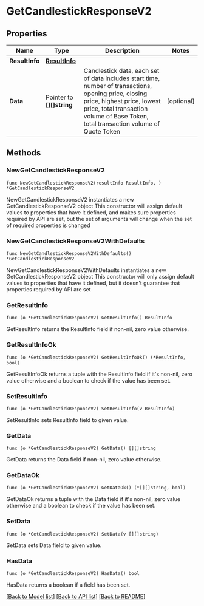# GetCandlestickResponseV2

## Properties

Name | Type | Description | Notes
------------ | ------------- | ------------- | -------------
**ResultInfo** | [**ResultInfo**](ResultInfo.md) |  | 
**Data** | Pointer to **[][]string** | Candlestick data, each set of data includes start time, number of transactions, opening price, closing price, highest price, lowest price, total transaction volume of Base Token, total transaction volume of Quote Token | [optional] 

## Methods

### NewGetCandlestickResponseV2

`func NewGetCandlestickResponseV2(resultInfo ResultInfo, ) *GetCandlestickResponseV2`

NewGetCandlestickResponseV2 instantiates a new GetCandlestickResponseV2 object
This constructor will assign default values to properties that have it defined,
and makes sure properties required by API are set, but the set of arguments
will change when the set of required properties is changed

### NewGetCandlestickResponseV2WithDefaults

`func NewGetCandlestickResponseV2WithDefaults() *GetCandlestickResponseV2`

NewGetCandlestickResponseV2WithDefaults instantiates a new GetCandlestickResponseV2 object
This constructor will only assign default values to properties that have it defined,
but it doesn't guarantee that properties required by API are set

### GetResultInfo

`func (o *GetCandlestickResponseV2) GetResultInfo() ResultInfo`

GetResultInfo returns the ResultInfo field if non-nil, zero value otherwise.

### GetResultInfoOk

`func (o *GetCandlestickResponseV2) GetResultInfoOk() (*ResultInfo, bool)`

GetResultInfoOk returns a tuple with the ResultInfo field if it's non-nil, zero value otherwise
and a boolean to check if the value has been set.

### SetResultInfo

`func (o *GetCandlestickResponseV2) SetResultInfo(v ResultInfo)`

SetResultInfo sets ResultInfo field to given value.


### GetData

`func (o *GetCandlestickResponseV2) GetData() [][]string`

GetData returns the Data field if non-nil, zero value otherwise.

### GetDataOk

`func (o *GetCandlestickResponseV2) GetDataOk() (*[][]string, bool)`

GetDataOk returns a tuple with the Data field if it's non-nil, zero value otherwise
and a boolean to check if the value has been set.

### SetData

`func (o *GetCandlestickResponseV2) SetData(v [][]string)`

SetData sets Data field to given value.

### HasData

`func (o *GetCandlestickResponseV2) HasData() bool`

HasData returns a boolean if a field has been set.


[[Back to Model list]](../README.md#documentation-for-models) [[Back to API list]](../README.md#documentation-for-api-endpoints) [[Back to README]](../README.md)


